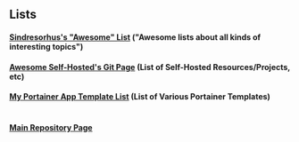 ## Lists

#### [Sindresorhus's "Awesome" List](https://github.com/sindresorhus/awesome#books) ("Awesome lists about all kinds of interesting topics")

#### [Awesome Self-Hosted's Git Page](https://github.com/awesome-selfhosted/awesome-selfhosted) (List of Self-Hosted Resources/Projects, etc)

#### [My Portainer App Template List](https://github.com/mycroftwilde/portainer_templates/tree/master/TemplatesList) (List of Various Portainer Templates)

#
#### [Main Repository Page](https://github.com/mycroftwilde/portainer_templates)
